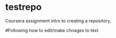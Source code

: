 # testrepo
Coursera assignment intro to creating a repository, 

#Following how to edit/make chnages to text
